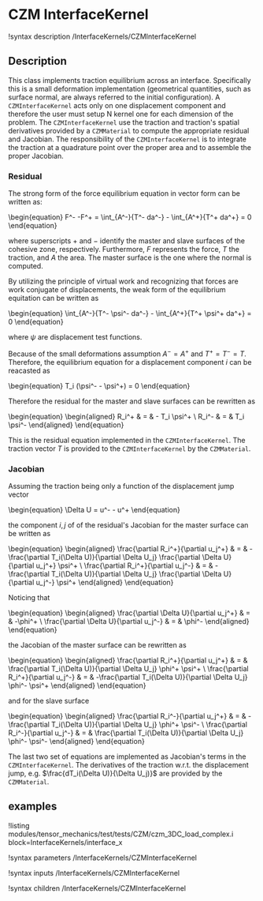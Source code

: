 # CZM InterfaceKernel
!syntax description /InterfaceKernels/CZMInterfaceKernel

## Description

This class implements traction equilibrium across an interface. Specifically this is a small deformation implementation (geometrical quantities, such as surface normal, are always referred to the initial configuration). A `CZMInterfaceKernel`  acts only on one displacement component and therefore the user must setup N kernel one for each dimension of the problem.
The `CZMInterfaceKernel` use the traction and traction's spatial derivatives provided by a `CZMMaterial` to compute the appropriate residual and Jacobian.
The responsibility of the `CZMInterfaceKernel` is to integrate the traction at a quadrature point over the proper area and to assemble the proper Jacobian.


### Residual

The strong form of the force equilibrium equation in vector form can be written as:

\begin{equation}
  F^- -F^+ = \int_{A^-}{T^- da^-} - \int_{A^+}{T^+ da^+} = 0
\end{equation}

where superscripts $+$ and $-$ identify the master and slave surfaces of the cohesive zone, respectively. Furthermore, $F$ represents the force, $T$ the traction, and $A$ the area.
The master surface is the one where the normal is computed.

By utilizing the principle of virtual work and recognizing that forces are work conjugate of displacements, the weak form of the equilibrium equitation can be written as  

\begin{equation}
  \int_{A^-}{T^- \psi^- da^-}  - \int_{A^+}{T^+ \psi^+ da^+} = 0
\end{equation}

where $\psi$ are displacement test functions.

Because of the small deformations assumption $A^-=A^+$ and $T^+=T^-=T$. Therefore, the equilibrium equation for a displacement component $i$ can be reacasted as

\begin{equation}
  T_i (\psi^- - \psi^+) = 0
\end{equation}

Therefore the residual for the master and slave surfaces can be rewritten as

\begin{equation}
\begin{aligned}
  R_i^+ & = & - T_i \psi^+ \\
  R_i^- & = & T_i \psi^-
\end{aligned}
\end{equation}

This is the residual equation  implemented in the `CZMInterfaceKernel`.
The traction vector $T$ is provided to the `CZMInterfaceKernel` by the `CZMMaterial`.


### Jacobian

Assuming the traction being only a function of the displacement jump vector

\begin{equation}
 \Delta U = u^- - u^+
\end{equation}

the component $i,j$ of of the residual's Jacobian for the master surface can be written as  

\begin{equation}
\begin{aligned}
  \frac{\partial R_i^+}{\partial u_j^+} & = & -\frac{\partial T_i(\Delta U)}{\partial \Delta U_j} \frac{\partial \Delta U}{\partial u_j^+} \psi^+ \\
  \frac{\partial R_i^+}{\partial u_j^-} & = & -\frac{\partial T_i(\Delta U)}{\partial \Delta U_j} \frac{\partial \Delta U}{\partial u_j^-} \psi^+
\end{aligned}
\end{equation}

Noticing that

\begin{equation}
\begin{aligned}
  \frac{\partial \Delta U}{\partial u_j^+} & = & -\phi^+ \\
  \frac{\partial \Delta U}{\partial u_j^-} & = & \phi^-
\end{aligned}
\end{equation}

the Jacobian of the master surface can be rewritten as

\begin{equation}
\begin{aligned}
  \frac{\partial R_i^+}{\partial u_j^+} & = & \frac{\partial T_i(\Delta U)}{\partial \Delta U_j} \phi^+ \psi^+ \\
  \frac{\partial R_i^+}{\partial u_j^-} & = & -\frac{\partial T_i(\Delta U)}{\partial \Delta U_j} \phi^- \psi^+
\end{aligned}
\end{equation}

and for the slave surface

\begin{equation}
\begin{aligned}
  \frac{\partial R_i^-}{\partial u_j^+} & = & -\frac{\partial T_i(\Delta U)}{\partial \Delta U_j} \phi^+ \psi^- \\
  \frac{\partial R_i^-}{\partial u_j^-} & = & \frac{\partial T_i(\Delta U)}{\partial \Delta U_j} \phi^- \psi^-
\end{aligned}
\end{equation}


The last two set of equations are implemented as Jacobian's terms in the `CZMInterfaceKernel`.
The derivatives of the traction w.r.t. the displacement jump, e.g. $\frac{dT_i(\Delta U)}{\Delta U_j)}$ are provided by the `CZMMaterial`.


## examples

!listing modules/tensor_mechanics/test/tests/CZM/czm_3DC_load_complex.i block=InterfaceKernels/interface_x


!syntax parameters /InterfaceKernels/CZMInterfaceKernel

!syntax inputs /InterfaceKernels/CZMInterfaceKernel

!syntax children /InterfaceKernels/CZMInterfaceKernel
